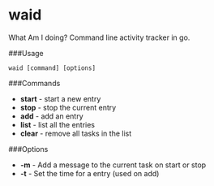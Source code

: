 waid
====

What Am I doing? Command line activity tracker in go.

###Usage

```
waid [command] [options]
```


###Commands

* **start** - start a new entry
* **stop** - stop the current entry
* **add** - add an entry
* **list** - list all the entries
* **clear** - remove all tasks in the list

###Options

* **-m** - Add a message to the current task on start or stop
* **-t** - Set the time for a entry (used on add)
